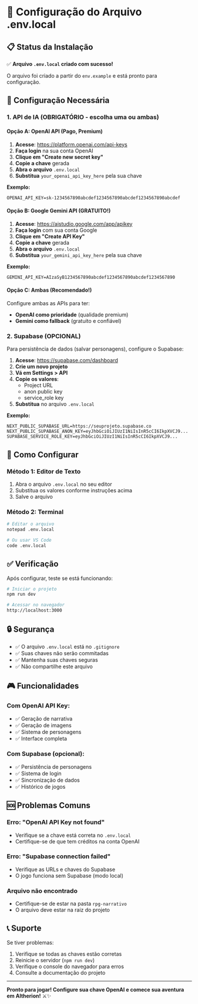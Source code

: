 # 🔧 Configuração do Arquivo .env.local

## 📋 Status da Instalação

✅ **Arquivo `.env.local` criado com sucesso!**

O arquivo foi criado a partir do `env.example` e está pronto para configuração.

## 🔑 Configuração Necessária

### 1. **API de IA (OBRIGATÓRIO - escolha uma ou ambas)**

#### **Opção A: OpenAI API (Pago, Premium)**
1. **Acesse**: https://platform.openai.com/api-keys
2. **Faça login** na sua conta OpenAI
3. **Clique em "Create new secret key"**
4. **Copie a chave** gerada
5. **Abra o arquivo** `.env.local`
6. **Substitua** `your_openai_api_key_here` pela sua chave

**Exemplo:**
```env
OPENAI_API_KEY=sk-1234567890abcdef1234567890abcdef1234567890abcdef
```

#### **Opção B: Google Gemini API (GRATUITO!)**
1. **Acesse**: https://aistudio.google.com/app/apikey
2. **Faça login** com sua conta Google
3. **Clique em "Create API Key"**
4. **Copie a chave** gerada
5. **Abra o arquivo** `.env.local`
6. **Substitua** `your_gemini_api_key_here` pela sua chave

**Exemplo:**
```env
GEMINI_API_KEY=AIzaSyB1234567890abcdef1234567890abcdef1234567890
```

#### **Opção C: Ambas (Recomendado!)**
Configure ambas as APIs para ter:
- **OpenAI como prioridade** (qualidade premium)
- **Gemini como fallback** (gratuito e confiável)

### 2. **Supabase (OPCIONAL)**

Para persistência de dados (salvar personagens), configure o Supabase:

1. **Acesse**: https://supabase.com/dashboard
2. **Crie um novo projeto**
3. **Vá em Settings > API**
4. **Copie os valores**:
   - Project URL
   - anon public key
   - service_role key
5. **Substitua** no arquivo `.env.local`

**Exemplo:**
```env
NEXT_PUBLIC_SUPABASE_URL=https://seuprojeto.supabase.co
NEXT_PUBLIC_SUPABASE_ANON_KEY=eyJhbGciOiJIUzI1NiIsInR5cCI6IkpXVCJ9...
SUPABASE_SERVICE_ROLE_KEY=eyJhbGciOiJIUzI1NiIsInR5cCI6IkpXVCJ9...
```

## 🚀 Como Configurar

### Método 1: Editor de Texto
1. Abra o arquivo `.env.local` no seu editor
2. Substitua os valores conforme instruções acima
3. Salve o arquivo

### Método 2: Terminal
```bash
# Editar o arquivo
notepad .env.local

# Ou usar VS Code
code .env.local
```

## ✅ Verificação

Após configurar, teste se está funcionando:

```bash
# Iniciar o projeto
npm run dev

# Acessar no navegador
http://localhost:3000
```

## 🔒 Segurança

- ✅ O arquivo `.env.local` está no `.gitignore`
- ✅ Suas chaves não serão commitadas
- ✅ Mantenha suas chaves seguras
- ✅ Não compartilhe este arquivo

## 🎮 Funcionalidades

### Com OpenAI API Key:
- ✅ Geração de narrativa
- ✅ Geração de imagens
- ✅ Sistema de personagens
- ✅ Interface completa

### Com Supabase (opcional):
- ✅ Persistência de personagens
- ✅ Sistema de login
- ✅ Sincronização de dados
- ✅ Histórico de jogos

## 🆘 Problemas Comuns

### Erro: "OpenAI API Key not found"
- Verifique se a chave está correta no `.env.local`
- Certifique-se de que tem créditos na conta OpenAI

### Erro: "Supabase connection failed"
- Verifique as URLs e chaves do Supabase
- O jogo funciona sem Supabase (modo local)

### Arquivo não encontrado
- Certifique-se de estar na pasta `rpg-narrativo`
- O arquivo deve estar na raiz do projeto

## 📞 Suporte

Se tiver problemas:
1. Verifique se todas as chaves estão corretas
2. Reinicie o servidor (`npm run dev`)
3. Verifique o console do navegador para erros
4. Consulte a documentação do projeto

---

**Pronto para jogar! Configure sua chave OpenAI e comece sua aventura em Altherion!** ⚔️✨
